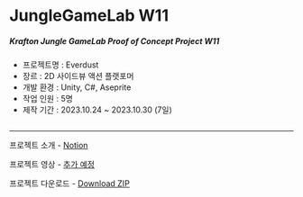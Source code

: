 # JungleGameLab W11  
##### Krafton Jungle GameLab Proof of Concept Project W11  
   
- 프로젝트명 : Everdust
- 장르 : 2D 사이드뷰 액션 플랫포머
- 개발 환경 : Unity, C#, Aseprite  
- 작업 인원 : 5명
- 제작 기간 : 2023.10.24 ~ 2023.10.30 (7일)
  
![]()  

---
프로젝트 소개 - [Notion](https://svcbn.notion.site/Everdust-3513f227fa194b19a39587f0de136076?pvs=4)  

프로젝트 영상 - [추가 예정]()  

프로젝트 다운로드 - [Download ZIP]()   

<br/>   
